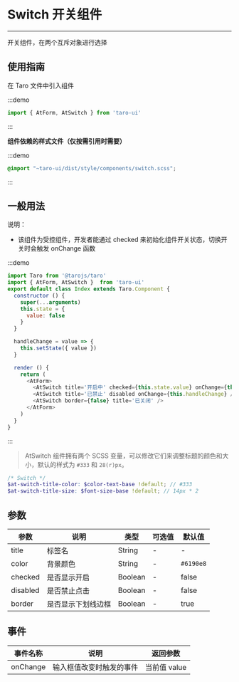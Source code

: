 # Switch 开关组件

---
开关组件，在两个互斥对象进行选择

## 使用指南

在 Taro 文件中引入组件

:::demo
```js
import { AtForm, AtSwitch } from 'taro-ui'
```
:::

**组件依赖的样式文件（仅按需引用时需要）**

:::demo
```scss
@import "~taro-ui/dist/style/components/switch.scss";
```
:::

## 一般用法

说明：

* 该组件为受控组件，开发者能通过 checked 来初始化组件开关状态，切换开关时会触发 onChange 函数

:::demo

```js
import Taro from '@tarojs/taro'
import { AtForm, AtSwitch }  from 'taro-ui'
export default class Index extends Taro.Component {
  constructor () {
    super(...arguments)
    this.state = {
      value: false
    }
  }

  handleChange = value => {
    this.setState({ value })
  }

  render () {
    return (
      <AtForm>
        <AtSwitch title='开启中' checked={this.state.value} onChange={this.handleChange} />
        <AtSwitch title='已禁止' disabled onChange={this.handleChange} />
        <AtSwitch border={false} title='已关闭' />
      </AtForm>
    )
  }
}

```

:::

> AtSwitch 组件拥有两个 SCSS 变量，可以修改它们来调整标题的颜色和大小，默认的样式为 `#333` 和 `28(r)px`。

```scss
/* Switch */
$at-switch-title-color: $color-text-base !default; // #333
$at-switch-title-size: $font-size-base !default; // 14px * 2
```

## 参数

| 参数       | 说明                                   | 类型    | 可选值                                                              | 默认值   |
| ---------- | -------------------------------------- | ------- | ------------------------------------------------------------------- | -------- |
| title | 标签名 | String  | - | - |
| color | 背景颜色  | String  | - | `#6190e8` |
| checked     | 是否显示开启  | Boolean | - | false |
| disabled     | 是否禁止点击  | Boolean | - | false |
| border     | 是否显示下划线边框  | Boolean | - | true |

## 事件

| 事件名称 | 说明          | 返回参数  |
|---------- |-------------- |---------- |
| onChange | 输入框值改变时触发的事件 | 当前值 value  |
